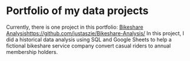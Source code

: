 # Portfolio of my data projects
Currently, there is one project in this portfolio: [Bikeshare Analysis](https://github.com/justaszie/Bikeshare-Analysis/ )https://github.com/justaszie/Bikeshare-Analysis/ 
In this project, I did a historical data analysis using SQL and Google Sheets to help a fictional bikeshare service company convert casual riders to annual membership holders.
